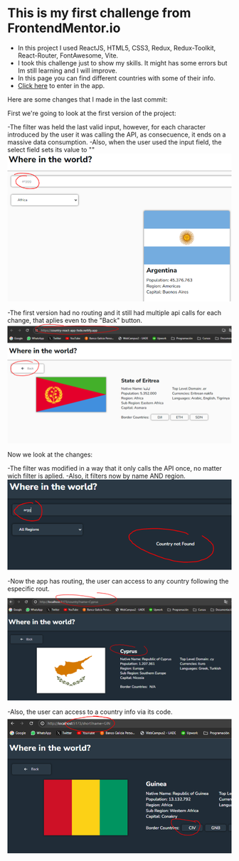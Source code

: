 # This is my first challenge from FrontendMentor.io

- In this project  I used ReactJS, HTML5, CSS3, Redux, Redux-Toolkit, React-Router, FontAwesome, Vite.
- I took this challenge just to show my skills. It might has some errors but Im still learning and I will improve.
- In this page you can find different countries with some of their info.
- [Click here](https://country-react-app-fede.netlify.app/) to enter in the app.

Here are some changes that I made in the last commit:

First we're going to look at the first version of the project:

-The filter was held the last valid input, however, for each character introduced by the user it was calling the API, as consecuence, it ends on a massive data consumption.
-Also, when the user used the input field, the select field sets its value to ""
![First Version of the project, filter](./src/assets/Primera-Version-filtro.PNG)

-The first version had no routing and it still had multiple api calls for each change, that aplies even to the "Back" button.
![First Version of the project, routing](./src/assets/Primera-Version-routing.PNG)

Now we look at the changes:

-The filter was modified in a way that it only calls the API once, no matter wich filter is aplied.
-Also, it filters now by name AND region.
![Latest Version of the project, filter](./src/assets/Nueva-Version-filtro.PNG)

-Now the app has routing, the user can access to any country following the especific rout.
![Latest Version of the project, routing](./src/assets/Nueva-Version-routing.PNG)

-Also, the user can access to a country info via its code.
![Latest Version of the project, routing 2](./src/assets/Nueva-Version-routing-2.PNG)


